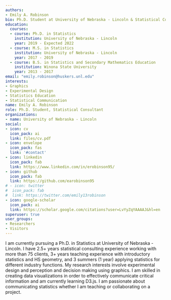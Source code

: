 ```yaml
---
authors:
- Emily A. Robinson
bio: Ph.D. Student at University of Nebraska - Lincoln & Statistical Consultant at the SC3L Desk
education:
  courses:
  - course: Ph.D. in Statistics
    institution: University of Nebraska - Lincoln
    year: 2019 - Expected 2022
  - course: M.S. in Statistics
    institution: University of Nebraska - Lincoln
    year: 2017 - 2019
  - course: B.S. in Statistics and Secondary Mathematics Education
    institution: Winona State University
    year: 2013 - 2017
email: "emily.robinson@huskers.unl.edu"
interests:
- Graphics
- Experimental Design
- Statistics Education
- Statistical Communication
name: Emily A. Robinson
role: Ph.D. Student, Statistical Consultant
organizations:
- name: University of Nebraska - Lincoln
social:
- icon: cv
  icon_pack: ai
  link: files/cv.pdf
- icon: envelope
  icon_pack: fas
  link: '#contact'
- icon: linkedin
  icon_pack: fab
  link: https://www.linkedin.com/in/erobinson95/
- icon: github
  icon_pack: fab
  link: https://github.com/earobinson95
# - icon: twitter
#  icon_pack: fab
#  link: https://twitter.com/emily13robinson
- icon: google-scholar
  icon_pack: ai
  link: https://scholar.google.com/citations?user=LvYyZqYAAAAJ&hl=en
superuser: true
user_groups:
- Researchers
- Visitors
---
```


I am currently pursuing a Ph.D. in Statistics at University of Nebraska - Lincoln. I have 2.5+ years statistical consulting experience working with more than 75 clients, 3+ years teaching experience with introductory statistics and HS geometry, and 3 summers (1 year) applying statistics for different industry functions. My research interests involve experimental design and perception and decision making using graphics. I am skilled in creating data visualizations in order to effectively communicate critical information and am currently learning D3.js. I am passionate about communicating statistics whether I am teaching or collaborating on a project.